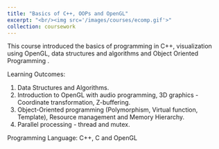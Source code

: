 ```yaml
---
title: "Basics of C++, OOPs and OpenGL"
excerpt: "<br/><img src='/images/courses/ecomp.gif'>"
collection: coursework
---
```


This course introduced the basics of programming in C++, visualization using OpenGL, data structures and algorithms and Object Oriented Programming . 

Learning Outcomes: 
1. Data Structures and Algorithms. 
2. Introduction to OpenGL with audio programming, 3D graphics - Coordinate transformation, Z-buffering.
3. Object-Oriented programming (Polymorphism, Virtual function, Template), Resource management and Memory Hierarchy.
4. Parallel processing - thread and mutex.

Programming Language:
C++, C and OpenGL
